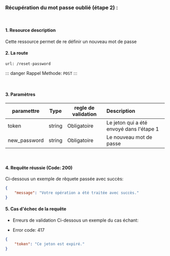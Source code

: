 <meta charset="utf-8"/>

### Récupération du mot passe oublié (étape 2) :

<br />

#### 1. Resource description

Cette ressource permet de re définir un nouveau mot de passe

#### 2. La route
```
url: /reset-password
```

::: danger Rappel
Methode:  `POST`
:::

<br />

#### 3. Paramètres

| paramettre | Type | regle de validation | Description |
| -------------------- | :---------: | ------------------------------------------------------------------------------------------------------------ | :-------------------------------------------------------------------------------------------------------- |
| token | string | Obligatoire | Le jeton qui a été envoyé dans l'étape 1 |
| new_password | string | Obligatoire | Le nouveau mot de passe |

<br />

#### 4. Requête réussie (Code: 200)

Ci-dessous un exemple de rêquete passée avec succès:

``` JSON
{
    "message": "Votre opération a été traitée avec succès."
}
```

#### 5. Cas d'échec de la requête
- Erreurs de validation
Ci-dessous un exemple du cas échant:

-  Error code: 417
```json
{
    "token": "Ce jeton est expiré."
}
```
